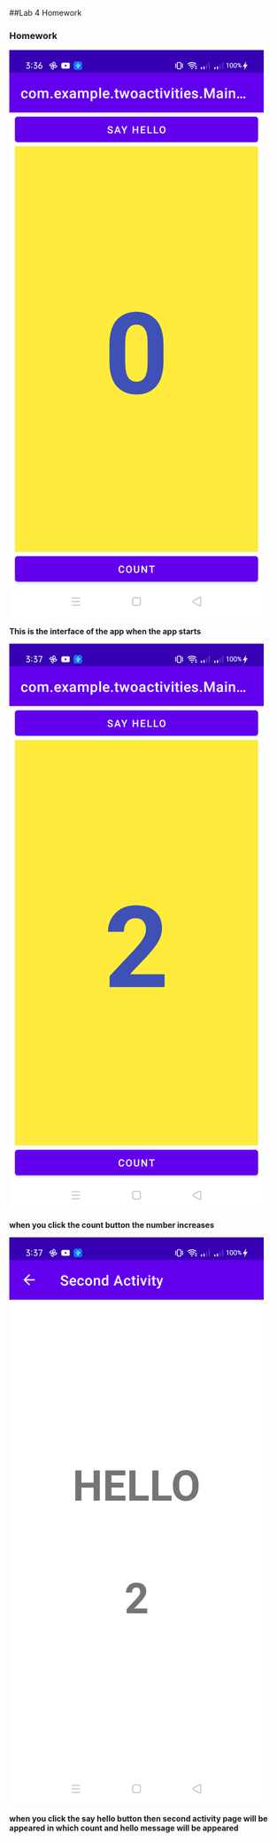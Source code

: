 ##Lab 4 Homework

### Homework

![img](1.png)

**This is the interface of the app when the app starts**

![img](2.png)

**when you click the count button the number increases**

![img](3.png)

**when you click the say hello button then second activity page will be appeared in which count and hello message will be appeared**
